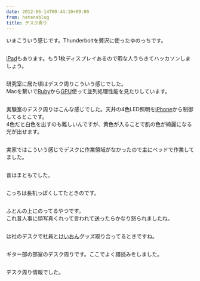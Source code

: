 ```yaml
---
date: 2012-06-14T00:44:10+09:00
from: hatenablog
title: デスク周り
---
```


<p>いまこういう感じです。Thunderboltを贅沢に使ったゆのっちです。</p><p><img src="http://dl.dropbox.com/u/5978869/image/20120614_000218.png" alt="" /></p><p><a class="keyword" href="http://d.hatena.ne.jp/keyword/iPad">iPad</a>もあります。もう1枚ディスプレイあるので暇な人うちきてハッカソンしましょう。</p><p><img src="http://dl.dropbox.com/u/5978869/image/20120614_000258.png" alt="" /></p><p>研究室に居た頃はデスク周りこういう感じでした。<br />
Macを繋いで<a class="keyword" href="http://d.hatena.ne.jp/keyword/Ruby">Ruby</a>から<a class="keyword" href="http://d.hatena.ne.jp/keyword/GPU">GPU</a>使って並列処理性能を見たりしています。</p><p><img src="http://dl.dropbox.com/u/5978869/image/20120614_001210.png" alt="" /></p><p>実験室のデスク周りはこんな感じでした。天井の4色LED照明を<a class="keyword" href="http://d.hatena.ne.jp/keyword/iPhone">iPhone</a>から制御してるとこです。<br />
4色だと白色を出すのも難しいんですが、黄色が入ることで肌の色が綺麗になる光が出せます。</p><p><img src="http://dl.dropbox.com/u/5978869/image/20120614_002842.png" alt="" /></p><p>実家ではこういう感じでデスクに作業領域がなかったので主にベッドで作業してました。</p><p><img src="http://dl.dropbox.com/u/5978869/image/20120614_001253.png" alt="" /></p><p>昔はまともでした。</p><p><img src="http://dl.dropbox.com/u/5978869/image/20120614_002531.png" alt="" /></p><p>こっちは長机っぽくしてたときのです。</p><p><img src="http://dl.dropbox.com/u/5978869/image/20120614_002300.png" alt="" /></p><p>ふとんの上にのってるやつです。<br />
これ昔人事に顔写真くれって言われて送ったらかなり怒られましたね。</p><p><img src="http://dl.dropbox.com/u/5978869/image/20120614_002342.png" alt="" /></p><p>は社のデスクで社員と<a class="keyword" href="http://d.hatena.ne.jp/keyword/%A4%B1%A4%A4%A4%AA%A4%F3">けいおん</a>グッズ取り合ってるときですね。</p><p><img src="http://dl.dropbox.com/u/5978869/image/20120614_002747.png" alt="" /></p><p>ギター部の部室のデスク周りです。ここでよく譜読みをしました。</p><p><img src="http://dl.dropbox.com/u/5978869/image/20120614_003209.png" alt="" /></p><p>デスク周り情報でした。</p>

